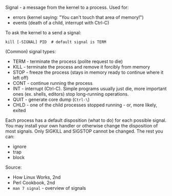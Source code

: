 Signal - a message from the kernel to a process. Used for:
* errors (kernel saying: "You can't touch that area of memory!")
* events (death of a child, interrupt with Ctrl-C)

To ask the kernel to a send a signal:

    kill [-SIGNAL] PID  # default signal is TERM

(Common) signal types:
* TERM - terminate the process (polite request to die)
* KILL - terminate the process and remove it forcibly from memory
* STOP - freeze the process (stays in memory ready to continue where it left
    off)
* CONT - continue running the process
* INT - interrupt (Ctrl-C). Simple programs usually just die, more important ones (ex. shells, editors) stop long-running operations.
* QUIT - generate core dump (`Ctrl-\`)
* CHLD - one of the child processes stopped running - or, more likely, exited

Each process has a default disposition (what to do) for each possible signal. You may install your own handler or otherwise change the disposition of most signals. Only SIGKILL and SIGSTOP cannot be changed. The rest you can:
* ignore
* trap
* block

Source:
* How Linux Works, 2nd
* Perl Cookbook, 2nd
* `man 7 signal` - overview of signals
